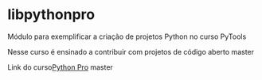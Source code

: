 # libpythonpro
Módulo para exemplificar a criação de projetos Python no curso PyTools

Nesse curso é ensinado a contribuir com projetos de código aberto
master

Link do curso[Python Pro](https://www.python.pro.br/) 
master
